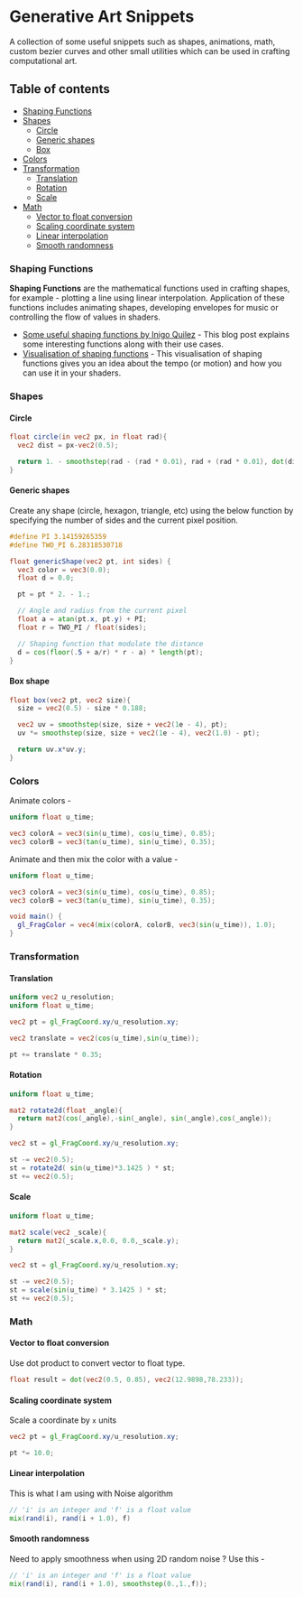 # Generative Art Snippets

A collection of some useful snippets such as shapes, animations, math, custom bezier curves and other small utilities which can be used in crafting computational art.

## Table of contents

- [Shaping Functions](#shaping-functions)
- [Shapes](#shapes)
  - [Circle](#circle)
  - [Generic shapes](#generic-shapes)
  - [Box](#box)
- [Colors](#colors)
- [Transformation](#transformation)
  - [Translation](#translation)
  - [Rotation](#rotation)
  - [Scale](#scale)
- [Math](#math)
  - [Vector to float conversion](#vector-to-float-conversion)
  - [Scaling coordinate system](#scaling-coordinate-system)
  - [Linear interpolation](#linear-interpolation)
  - [Smooth randomness](#smooth-randomness)

### Shaping Functions

**Shaping Functions** are the mathematical functions used in crafting shapes, for example - plotting a line using linear  interpolation. Application of these functions includes animating shapes, developing envelopes for music or controlling the flow of values in shaders.

- [Some useful shaping functions by Inigo Quilez](http://www.iquilezles.org/www/articles/functions/functions.htm) - This blog post explains some interesting functions along with their use cases.
- [Visualisation of shaping functions](https://shaping-functions.surge.sh) - This visualisation of shaping functions gives you an idea about the tempo (or motion) and how you can use it in your shaders.

### Shapes

#### Circle

```glsl
float circle(in vec2 px, in float rad){
  vec2 dist = px-vec2(0.5);

  return 1. - smoothstep(rad - (rad * 0.01), rad + (rad * 0.01), dot(dist, dist) * 4.0);
}
```

#### Generic shapes

Create any shape (circle, hexagon, triangle, etc) using the below function by specifying the number of sides and the current pixel position.

```glsl
#define PI 3.14159265359
#define TWO_PI 6.28318530718

float genericShape(vec2 pt, int sides) {
  vec3 color = vec3(0.0);
  float d = 0.0;

  pt = pt * 2. - 1.;

  // Angle and radius from the current pixel
  float a = atan(pt.x, pt.y) + PI;
  float r = TWO_PI / float(sides);

  // Shaping function that modulate the distance
  d = cos(floor(.5 + a/r) * r - a) * length(pt);
}
```

#### Box shape

```glsl
float box(vec2 pt, vec2 size){
  size = vec2(0.5) - size * 0.188;

  vec2 uv = smoothstep(size, size + vec2(1e - 4), pt);
  uv *= smoothstep(size, size + vec2(1e - 4), vec2(1.0) - pt);

  return uv.x*uv.y;
}
```

### Colors

Animate colors -

```glsl
uniform float u_time;

vec3 colorA = vec3(sin(u_time), cos(u_time), 0.85);
vec3 colorB = vec3(tan(u_time), sin(u_time), 0.35);
```

Animate and then mix the color with a value -

```glsl
uniform float u_time;

vec3 colorA = vec3(sin(u_time), cos(u_time), 0.85);
vec3 colorB = vec3(tan(u_time), sin(u_time), 0.35);

void main() {
  gl_FragColor = vec4(mix(colorA, colorB, vec3(sin(u_time)), 1.0);
}
```

### Transformation

#### Translation

```glsl
uniform vec2 u_resolution;
uniform float u_time;

vec2 pt = gl_FragCoord.xy/u_resolution.xy;

vec2 translate = vec2(cos(u_time),sin(u_time));

pt += translate * 0.35;
```

#### Rotation

```glsl
uniform float u_time;

mat2 rotate2d(float _angle){
  return mat2(cos(_angle),-sin(_angle), sin(_angle),cos(_angle));
}

vec2 st = gl_FragCoord.xy/u_resolution.xy;

st -= vec2(0.5);
st = rotate2d( sin(u_time)*3.1425 ) * st;
st += vec2(0.5);
```

#### Scale

```glsl
uniform float u_time;

mat2 scale(vec2 _scale){
  return mat2(_scale.x,0.0, 0.0,_scale.y);
}

vec2 st = gl_FragCoord.xy/u_resolution.xy;

st -= vec2(0.5);
st = scale(sin(u_time) * 3.1425 ) * st;
st += vec2(0.5);
```

### Math

#### Vector to float conversion

Use dot product to convert vector to float type.

```glsl
float result = dot(vec2(0.5, 0.85), vec2(12.9898,78.233));
```

#### Scaling coordinate system

Scale a coordinate by `x` units

```glsl
vec2 pt = gl_FragCoord.xy/u_resolution.xy;

pt *= 10.0;
```

#### Linear interpolation

This is what I am using with Noise algorithm

```glsl
// 'i' is an integer and 'f' is a float value
mix(rand(i), rand(i + 1.0), f)
```

#### Smooth randomness

Need to apply smoothness when using 2D random noise ? Use this -

```glsl
// 'i' is an integer and 'f' is a float value
mix(rand(i), rand(i + 1.0), smoothstep(0.,1.,f));
```
